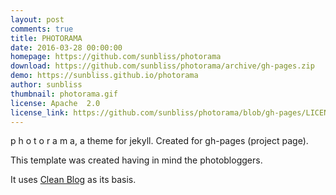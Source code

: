 ```yaml
---
layout: post
comments: true
title: PHOTORAMA
date: 2016-03-28 00:00:00
homepage: https://github.com/sunbliss/photorama
download: https://github.com/sunbliss/photorama/archive/gh-pages.zip
demo: https://sunbliss.github.io/photorama
author: sunbliss
thumbnail: photorama.gif
license: Apache  2.0
license_link: https://github.com/sunbliss/photorama/blob/gh-pages/LICENSE
---
```


p h o t o r a m a, a theme for jekyll. Created for gh-pages (project page).

This template was created having in mind the photobloggers.

It uses [Clean Blog](https://github.com/BlackrockDigital/startbootstrap-clean-blog-jekyll) as its basis.
